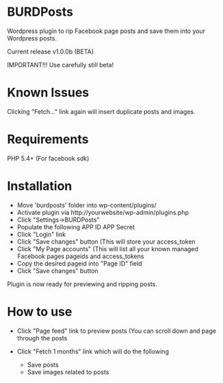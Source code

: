 BURDPosts
=========

Wordpress plugin to rip Facebook page posts and save them into your Wordpress posts.

Current release v1.0.0b (BETA)

IMPORTANT!!! Use carefully still beta!

Known Issues
============
Clicking "Fetch..." link again will insert duplicate posts and images.

Requirements
============
PHP 5.4+ (For facebook sdk)

Installation
============
* Move 'burdposts' folder into wp-content/plugins/
* Activate plugin via http://yourwebsite/wp-admin/plugins.php
* Click "Settings->BURDPosts"
* Populate the following
    APP ID
    APP Secret
* Click "Login" link
* Click "Save changes" button (This will store your access_token
* Click "My Page accounts" (This will list all your known managed Facebook pages pageids and access_tokens
* Copy the desired pageid into "Page ID" field
* Click "Save changes" button

Plugin is now ready for previewing and ripping posts.

How to use
==========
* Click "Page feed" link to preview posts (You can scroll down and page through the posts
* Click "Fetch 1 months" link which will do the following

    - Save posts
    - Save images related to posts

